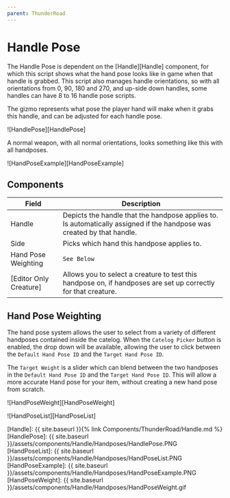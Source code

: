 ```yaml
---
parent: ThunderRoad
---
```

# Handle Pose

The Handle Pose is dependent on the [Handle][Handle] component, for which this script shows what the hand pose looks like in game when that handle is grabbed. This script also manages handle orientations, so with all orientations from 0, 90, 180 and 270, and up-side down handles, some handles can have 8 to 16 handle pose scripts. 

The gizmo represents what pose the player hand will make when it grabs this handle, and can be adjusted for each handle pose. 

![HandlePose][HandlePose]

A normal weapon, with all normal orientations, looks something like this with all handposes.

![HandPoseExample][HandPoseExample]

## Components

| Field                       | Description
|---                          |---
| Handle                      | Depicts the handle that the handpose applies to. Is automatically assigned if the handpose was created by that handle.
| Side                        | Picks which hand this handpose applies to.
| Hand Pose Weighting         | `See Below`
| [Editor Only Creature]      | Allows you to select a creature to test this handpose on, if handposes are set up correctly for that creature.

## Hand Pose Weighting

The hand pose system allows the user to select from a variety of different handposes contained inside the catelog. When the `Catelog Picker` button is enabled, the drop down will be available, allowing the user to click between the `Default Hand Pose ID` and the `Target Hand Pose ID`. 

The `Target Weight` is a slider which can blend between the two handposes in the `Default Hand Pose ID` and the `Target Hand Pose ID`. This will allow a more accurate Hand pose for your item, without creating a new hand pose from scratch. 

![HandPoseWeight][HandPoseWeight]

![HandPoseList][HandPoseList]


[Handle]: {{ site.baseurl }}{% link Components/ThunderRoad/Handle.md %}
[HandlePose]: {{ site.baseurl }}/assets/components/Handle/Handposes/HandlePose.PNG
[HandPoseList]: {{ site.baseurl }}/assets/components/Handle/Handposes/HandPoseList.PNG
[HandPoseExample]: {{ site.baseurl }}/assets/components/Handle/Handposes/HandPoseExample.PNG
[HandPoseWeight]: {{ site.baseurl }}/assets/components/Handle/Handposes/HandPoseWeight.gif